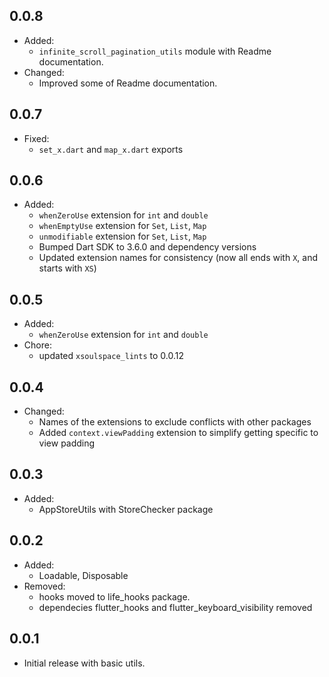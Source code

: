 ## 0.0.8

- Added:
  - `infinite_scroll_pagination_utils` module with Readme documentation.
- Changed:
  - Improved some of Readme documentation.

## 0.0.7

- Fixed:
  - `set_x.dart` and `map_x.dart` exports

## 0.0.6

- Added:
  - `whenZeroUse` extension for `int` and `double`
  - `whenEmptyUse` extension for `Set`, `List`, `Map`
  - `unmodifiable` extension for `Set`, `List`, `Map`
  - Bumped Dart SDK to 3.6.0 and dependency versions
  - Updated extension names for consistency (now all ends with `X`, and starts with `XS`)

## 0.0.5

- Added:
  - `whenZeroUse` extension for `int` and `double`
- Chore:
  - updated `xsoulspace_lints` to 0.0.12

## 0.0.4

- Changed:
  - Names of the extensions to exclude conflicts with other packages
  - Added `context.viewPadding` extension to simplify getting specific to view padding

## 0.0.3

- Added:
  - AppStoreUtils with StoreChecker package

## 0.0.2

- Added:
  - Loadable, Disposable
- Removed:
  - hooks moved to life_hooks package.
  - dependecies flutter_hooks and flutter_keyboard_visibility removed

## 0.0.1

- Initial release with basic utils.
